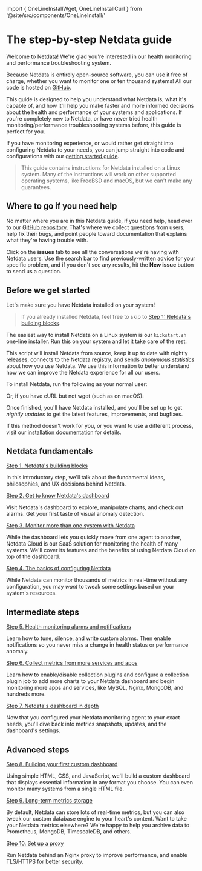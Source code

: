<!--
title: "The step-by-step Netdata guide"
date: 2020-03-31
custom_edit_url: https://github.com/netdata/netdata/edit/master/docs/guides/step-by-step/step-00.md
-->
import { OneLineInstallWget, OneLineInstallCurl } from '@site/src/components/OneLineInstall/'

# The step-by-step Netdata guide

Welcome to Netdata! We're glad you're interested in our health monitoring and performance troubleshooting system.

Because Netdata is entirely open-source software, you can use it free of charge, whether you want to monitor one or ten
thousand systems! All our code is hosted on [GitHub](https://github.com/netdata/netdata).

This guide is designed to help you understand what Netdata is, what it's capable of, and how it'll help you make
faster and more informed decisions about the health and performance of your systems and applications. If you're
completely new to Netdata, or have never tried health monitoring/performance troubleshooting systems before, this
guide is perfect for you.

If you have monitoring experience, or would rather get straight into configuring Netdata to your needs, you can jump
straight into code and configurations with our [getting started guide](/docs/get-started.mdx).

> This guide contains instructions for Netdata installed on a Linux system. Many of the instructions will work on
> other supported operating systems, like FreeBSD and macOS, but we can't make any guarantees.

## Where to go if you need help

No matter where you are in this Netdata guide, if you need help, head over to our [GitHub
repository](https://github.com/netdata/netdata/). That's where we collect questions from users, help fix their bugs, and
point people toward documentation that explains what they're having trouble with.

Click on the **issues** tab to see all the conversations we're having with Netdata users. Use the search bar to find
previously-written advice for your specific problem, and if you don't see any results, hit the **New issue** button to
send us a question.


## Before we get started

Let's make sure you have Netdata installed on your system!

> If you already installed Netdata, feel free to skip to [Step 1: Netdata's building blocks](step-01.md).

The easiest way to install Netdata on a Linux system is our `kickstart.sh` one-line installer. Run this on your system
and let it take care of the rest. 

This script will install Netdata from source, keep it up to date with nightly releases, connects to the Netdata
[registry](/registry/README.md), and sends [_anonymous statistics_](/docs/anonymous-statistics.md) about how you use
Netdata. We use this information to better understand how we can improve the Netdata experience for all our users.

To install Netdata, run the following as your normal user:

<OneLineInstallWget/>

Or, if you have cURL but not wget (such as on macOS):

<OneLineInstallCurl/>


Once finished, you'll have Netdata installed, and you'll be set up to get _nightly updates_ to get the latest features,
improvements, and bugfixes.

If this method doesn't work for you, or you want to use a different process, visit our [installation
documentation](/packaging/installer/README.md) for details.

## Netdata fundamentals

[Step 1. Netdata's building blocks](step-01.md)

In this introductory step, we'll talk about the fundamental ideas, philosophies, and UX decisions behind Netdata.

[Step 2. Get to know Netdata's dashboard](step-02.md)

Visit Netdata's dashboard to explore, manipulate charts, and check out alarms. Get your first taste of visual anomaly
detection.

[Step 3. Monitor more than one system with Netdata](step-03.md)

While the dashboard lets you quickly move from one agent to another, Netdata Cloud is our SaaS solution for monitoring
the health of many systems. We'll cover its features and the benefits of using Netdata Cloud on top of the dashboard.

[Step 4. The basics of configuring Netdata](step-04.md)

While Netdata can monitor thousands of metrics in real-time without any configuration, you may _want_ to tweak some
settings based on your system's resources.

## Intermediate steps

[Step 5. Health monitoring alarms and notifications](step-05.md)

Learn how to tune, silence, and write custom alarms. Then enable notifications so you never miss a change in health
status or performance anomaly.

[Step 6. Collect metrics from more services and apps](step-06.md)

Learn how to enable/disable collection plugins and configure a collection plugin job to add more charts to your Netdata
dashboard and begin monitoring more apps and services, like MySQL, Nginx, MongoDB, and hundreds more.

[Step 7. Netdata's dashboard in depth](step-07.md)

Now that you configured your Netdata monitoring agent to your exact needs, you'll dive back into metrics snapshots,
updates, and the dashboard's settings.

## Advanced steps

[Step 8. Building your first custom dashboard](step-08.md)

Using simple HTML, CSS, and JavaScript, we'll build a custom dashboard that displays essential information in any format
you choose. You can even monitor many systems from a single HTML file.

[Step 9. Long-term metrics storage](step-09.md)

By default, Netdata can store lots of real-time metrics, but you can also tweak our custom database engine to your
heart's content. Want to take your Netdata metrics elsewhere? We're happy to help you archive data to Prometheus,
MongoDB, TimescaleDB, and others.

[Step 10. Set up a proxy](step-10.md)

Run Netdata behind an Nginx proxy to improve performance, and enable TLS/HTTPS for better security.


